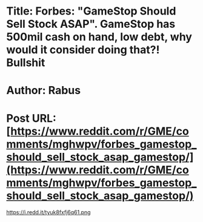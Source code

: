 # Title: Forbes: "GameStop Should Sell Stock ASAP". GameStop has 500mil cash on hand, low debt, why would it consider doing that?! Bullshit
# Author: Rabus
# Post URL: [https://www.reddit.com/r/GME/comments/mghwpv/forbes_gamestop_should_sell_stock_asap_gamestop/](https://www.reddit.com/r/GME/comments/mghwpv/forbes_gamestop_should_sell_stock_asap_gamestop/)


https://i.redd.it/tyuk8fxfj6q61.png